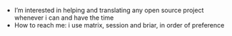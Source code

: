 
- I’m interested in helping and translating any open source project whenever i can and have the time
- How to reach me: i use matrix, session and briar, in order of preference

<!---
assjdksbak/assjdksbak is a ✨ special ✨ repository because its `README.md` (this file) appears on your GitHub profile.
You can click the Preview link to take a look at your changes.
--->
